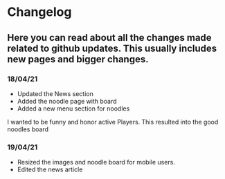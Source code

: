 # Changelog 
## Here you can read about all the changes made related to github updates. This usually includes new pages and bigger changes.

### 18/04/21
- Updated the News section
- Added the noodle page with board
- Added a new menu section for noodles

I wanted to be funny and honor active Players. This resulted into the good noodles board

### 19/04/21
- Resized the images and noodle board for mobile users.
- Edited the news article

